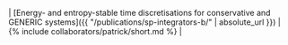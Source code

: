 | [Energy- and entropy-stable time discretisations for conservative and GENERIC systems]({{ "/publications/sp-integrators-b/" | absolute_url }}) | {% include collaborators/patrick/short.md %} |